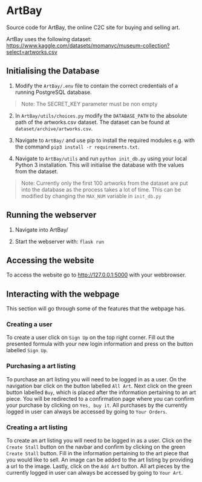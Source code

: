

# ArtBay

Source code for ArtBay, the online C2C site for buying and selling art.

ArtBay uses the following dataset: https://www.kaggle.com/datasets/momanyc/museum-collection?select=artworks.csv


## Initialising the Database

1. Modify the `ArtBay/.env` file to contain the correct credentials of a running PostgreSQL database.

> Note: The SECRET_KEY parameter must be non empty

2. In `ArtBay/utils/choices.py` modify the `DATABASE_PATH` to the absolute path of the artworks.csv dataset. The dataset can be found at `dataset/archive/artworks.csv`.

3. Navigate to `ArtBay/` and use pip to install the required modules e.g. with the command `pip3 install -r requirements.txt`.

4. Navigate to `ArtBay/utils` and run `python init_db.py` using your local Python 3 installation. This will initialise the database with the values from the dataset.

> Note: Currently only the first 100 artworks from the dataset are put into the database as the process takes a lot of time. This can be modified by changing the `MAX_NUM` variable in `init_db.py`


## Running the webserver

1. Navigate into ArtBay/

2. Start the webserver with: `flask run`

  

## Accessing the website

To access the website go to http://127.0.0.1:5000 with your webbrowser.

## Interacting with the webpage

This section will go through some of the features that the webpage has. 

### Creating a user
To create a user click on `Sign Up` on the top right corner. Fill out the presented formula with your new login information and press on the button labelled `Sign Up`.

### Purchasing a art listing
To purchase an art listing you will need to be logged in as a user. On the navigation bar click on the button labelled `All Art`. Next click on the green button labelled `Buy`, which is placed after the information pertaining to an art piece. You will be redirected to a confirmation page where you can confirm your purchase by clicking on `Yes, buy it`. All purchases by the currently logged in user can always be accessed by going to `Your Orders`.

### Creating a art listing
To create an art listing you will need to be logged in as a user. Click on the `Create Stall` button on the navbar and confirm by clicking on the green `Create Stall` button. Fill in the information pertaining to the art piece that you would like to sell. An image can be added to the art listing by providing a url to the image. Lastly, click on the `Add Art` button. All art pieces by the currently logged in user can always be accessed by going to `Your Art`.
